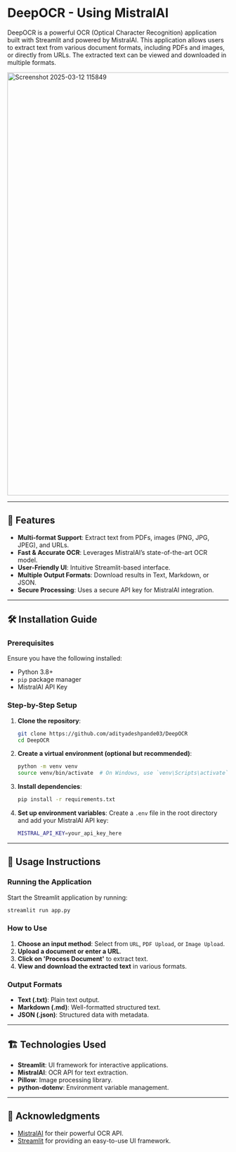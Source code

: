 # DeepOCR - Using MistralAI

DeepOCR is a powerful OCR (Optical Character Recognition) application built with Streamlit and powered by MistralAI. This application allows users to extract text from various document formats, including PDFs and images, or directly from URLs. The extracted text can be viewed and downloaded in multiple formats.

<img width="960" alt="Screenshot 2025-03-12 115849" src="https://github.com/user-attachments/assets/ef2bef64-4e81-44f2-a0aa-0496cc547286" />

---

## 📌 Features
- **Multi-format Support**: Extract text from PDFs, images (PNG, JPG, JPEG), and URLs.
- **Fast & Accurate OCR**: Leverages MistralAI’s state-of-the-art OCR model.
- **User-Friendly UI**: Intuitive Streamlit-based interface.
- **Multiple Output Formats**: Download results in Text, Markdown, or JSON.
- **Secure Processing**: Uses a secure API key for MistralAI integration.

---

## 🛠️ Installation Guide

### Prerequisites
Ensure you have the following installed:
- Python 3.8+
- `pip` package manager
- MistralAI API Key

### Step-by-Step Setup
1. **Clone the repository**:
   ```sh
   git clone https://github.com/adityadeshpande03/DeepOCR
   cd DeepOCR
   ```
2. **Create a virtual environment (optional but recommended)**:
   ```sh
   python -m venv venv
   source venv/bin/activate  # On Windows, use `venv\Scripts\activate`
   ```
3. **Install dependencies**:
   ```sh
   pip install -r requirements.txt
   ```
4. **Set up environment variables**:
   Create a `.env` file in the root directory and add your MistralAI API key:
   ```sh
   MISTRAL_API_KEY=your_api_key_here
   ```

---

## 🚀 Usage Instructions

### Running the Application
Start the Streamlit application by running:
```sh
streamlit run app.py
```

### How to Use
1. **Choose an input method**: Select from `URL`, `PDF Upload`, or `Image Upload`.
2. **Upload a document or enter a URL**.
3. **Click on 'Process Document'** to extract text.
4. **View and download the extracted text** in various formats.

### Output Formats
- **Text (.txt)**: Plain text output.
- **Markdown (.md)**: Well-formatted structured text.
- **JSON (.json)**: Structured data with metadata.

---

## 🏗️ Technologies Used
- **Streamlit**: UI framework for interactive applications.
- **MistralAI**: OCR API for text extraction.
- **Pillow**: Image processing library.
- **python-dotenv**: Environment variable management.

---

## 🙌 Acknowledgments
- [MistralAI](https://mistral.ai) for their powerful OCR API.
- [Streamlit](https://streamlit.io) for providing an easy-to-use UI framework.

